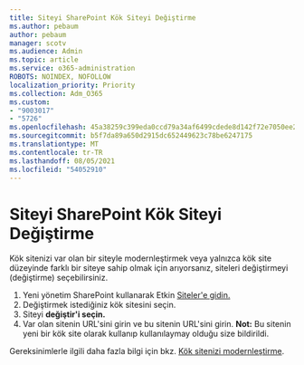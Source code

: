 ```yaml
---
title: Siteyi SharePoint Kök Siteyi Değiştirme
ms.author: pebaum
author: pebaum
manager: scotv
ms.audience: Admin
ms.topic: article
ms.service: o365-administration
ROBOTS: NOINDEX, NOFOLLOW
localization_priority: Priority
ms.collection: Adm_O365
ms.custom:
- "9003017"
- "5726"
ms.openlocfilehash: 45a38259c399eda0ccd79a34af6499cdede8d142f72e7050ee2f774292a62971
ms.sourcegitcommit: b5f7da89a650d2915dc652449623c78be6247175
ms.translationtype: MT
ms.contentlocale: tr-TR
ms.lasthandoff: 08/05/2021
ms.locfileid: "54052910"
---
```

# <a name="replace-the-sharepoint-root-site"></a>Siteyi SharePoint Kök Siteyi Değiştirme
Kök sitenizi var olan bir siteyle modernleştirmek veya yalnızca kök site düzeyinde farklı bir siteye sahip olmak için arıyorsanız, siteleri değiştirmeyi (değiştirme) seçebilirsiniz.

1. Yeni yönetim SharePoint kullanarak Etkin [Siteler'e gidin.](https://admin.microsoft.com/sharepoint?page=siteManagement&modern=true)
2. Değiştirmek istediğiniz kök sitesini seçin.
3. Siteyi **değiştir'i seçin.**
4. Var olan sitenin URL'sini girin ve bu sitenin URL'sini girin. **Not:** Bu sitenin yeni bir kök site olarak kullanıp kullanılaymay olduğu size bildirildi.

Gereksinimlerle ilgili daha fazla bilgi için bkz. [Kök sitenizi modernleştirme](https://docs.microsoft.com/sharepoint/modern-root-site).

